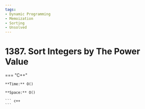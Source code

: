 ```yaml
---
tags:
- Dynamic Programming
- Memoization
- Sorting
- Unsolved
---
```



# 1387. Sort Integers by The Power Value

=== "C++"

    **Time:** O()

    **Space:** O()

    ``` c++
    ```